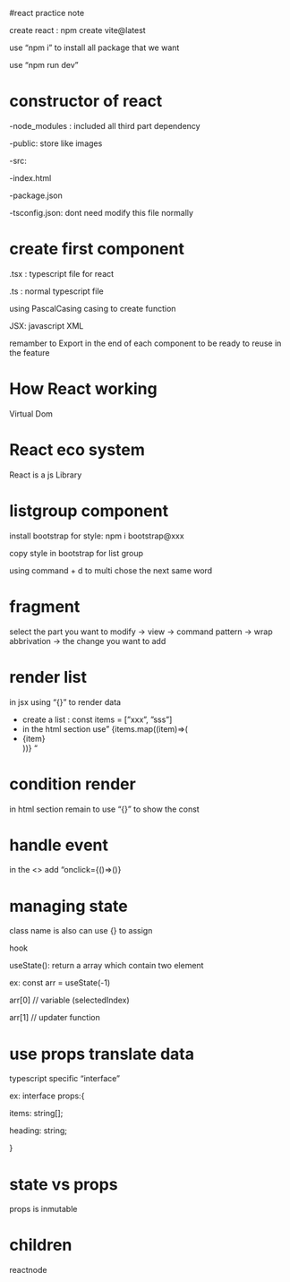 #react practice note

create react : npm create vite@latest

use “npm i” to install all package that we want

use “npm run dev”

# constructor of react

-node_modules : included all third part dependency

-public: store like images

-src: 

-index.html

-package.json

-tsconfig.json: dont need modify this file normally 

# create first component

.tsx : typescript file for react

.ts : normal typescript file

using PascalCasing casing to create function

JSX: javascript XML

remamber to Export in the end of each component to be ready to reuse in the feature

# How React working

Virtual Dom

# React eco system

React is a js Library

# listgroup component

install bootstrap for style: npm i bootstrap@xxx

copy style in bootstrap for list group

using command + d to multi chose the next same word

# fragment

select the part you want to modify → view → command pattern → wrap abbrivation → the change you want to add

# render list

in jsx using “{}” to render data

- create a list : const items = [”xxx”, ”sss”]
- in the html section use” {items.map((item)⇒(<li key={item}>{item}</li>))} “

# condition render

in html section remain to use “{}” to show the const 

# handle event

in the <> add “onclick={()⇒()}

# managing state

class name is also can use {} to assign

hook

useState(): return a array which contain two element 

ex: const arr = useState(-1)

arr[0] // variable (selectedIndex)

arr[1] // updater function

# use props translate data

typescript specific “interface”

ex: interface props:{

items: string[];

heading: string;

}

# state vs props

props is inmutable

# children

reactnode

